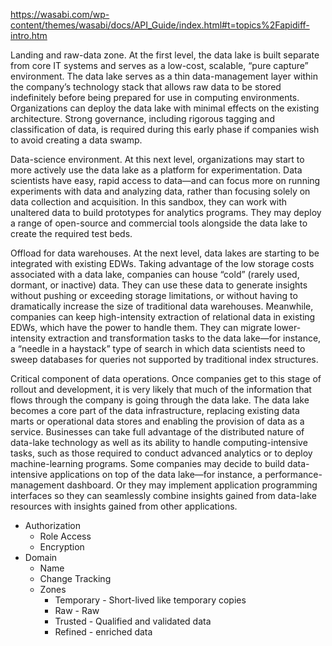 https://wasabi.com/wp-content/themes/wasabi/docs/API_Guide/index.html#t=topics%2Fapidiff-intro.htm

Landing and raw-data zone. At the first level, the data lake is built separate from core IT systems and serves as a low-cost, scalable, “pure capture” environment. The data lake serves as a thin data-management layer within the company’s technology stack that allows raw data to be stored indefinitely before being prepared for use in computing environments. Organizations can deploy the data lake with minimal effects on the existing architecture. Strong governance, including rigorous tagging and classification of data, is required during this early phase if companies wish to avoid creating a data swamp.

Data-science environment. At this next level, organizations may start to more actively use the data lake as a platform for experimentation. Data scientists have easy, rapid access to data—and can focus more on running experiments with data and analyzing data, rather than focusing solely on data collection and acquisition. In this sandbox, they can work with unaltered data to build prototypes for analytics programs. They may deploy a range of open-source and commercial tools alongside the data lake to create the required test beds.

Offload for data warehouses. At the next level, data lakes are starting to be integrated with existing EDWs. Taking advantage of the low storage costs associated with a data lake, companies can house “cold” (rarely used, dormant, or inactive) data. They can use these data to generate insights without pushing or exceeding storage limitations, or without having to dramatically increase the size of traditional data warehouses. Meanwhile, companies can keep high-intensity extraction of relational data in existing EDWs, which have the power to handle them. They can migrate lower-intensity extraction and transformation tasks to the data lake—for instance, a “needle in a haystack” type of search in which data scientists need to sweep databases for queries not supported by traditional index structures.

Critical component of data operations. Once companies get to this stage of rollout and development, it is very likely that much of the information that flows through the company is going through the data lake. The data lake becomes a core part of the data infrastructure, replacing existing data marts or operational data stores and enabling the provision of data as a service. Businesses can take full advantage of the distributed nature of data-lake technology as well as its ability to handle computing-intensive tasks, such as those required to conduct advanced analytics or to deploy machine-learning programs. Some companies may decide to build data-intensive applications on top of the data lake—for instance, a performance-management dashboard. Or they may implement application programming interfaces so they can seamlessly combine insights gained from data-lake resources with insights gained from other applications.




* Authorization
  * Role Access
  * Encryption
* Domain
  * Name
  * Change Tracking
  * Zones
    * Temporary - Short-lived like temporary copies
    * Raw - Raw
    * Trusted - Qualified and validated data
    * Refined - enriched data